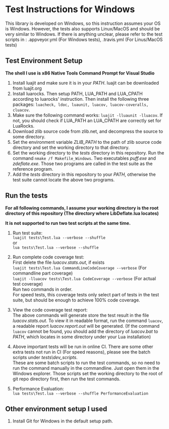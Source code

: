 # Test Instructions for Windows

This library is developed on Windows, so this instruction assumes your OS is
Windows. However, the tests also supports Linux/MacOS and should be very similar
to Windows. If there is anything unclear, please refer to the test scripts
in : .appveyor.yml (For Windows tests), .travis.yml (For Linus/MacOS tests)

## Test Environment Setup

**The shell I use is x86 Native Tools Command Prompt for Visual  Studio**

1. Install luajit and make sure it is in your *PATH*. luajit can be downloaded from luajit.org
2. Install luarocks. Then setup PATH, LUA_PATH and LUA_CPATH according to luarocks' instruction. Then install the following three packages:
`luacheck, ldoc, luaunit, luacov, luacov-coveralls, cluacov`.
3. Make sure the following command works: `luajit -lluaunit -lluacov`. If not,
you should check if LUA_PATH an LUA_CPATH are correctly set for LuaRocks.
4. Download zlib source code from zlib.net, and decompress the source to some directory.
5. Set the environment variable *ZLIB_PATH* to the path of zlib source code directory and set the working directory to that directory.
6. Set the working directory to the *tests* directory in this repository. Run the command `nmake /f Makefile_Windows`. Two executables *puff.exe* and *zdeflate.exe*. Those two programs are called in the test suite as the reference program.
7. Add the *tests* directory in this repository to your *PATH*, otherwise the test suite cannot locate the above two programs.

## Run the tests

**For all following commands, I assume your working directory is the root directory of this repository (The directory where LibDeflate.lua locates)**

**It is not supported to run two test scripts at the same time.**

1. Run test suite:  
`luajit tests\Test.lua --verbose --shuffle`  
or  
`lua tests\Test.lua --verbose --shuffle`  

2. Run complete code coverage test:  
First delete the file *luacov.stats.out*, if exists  
`luajit tests\Test.lua CommandLineCodeCoverage --verbose` (For commandline part coverage)  
`luajit -lluacov tests\Test.lua CodeCoverage --verbose` (For actual test coverage)  
Run two commands in order.  
For speed tests, this coverage tests only select part of tests in the test suite, but should be enough to achieve 100% code coverage.


3. View the code coverage test report:  
The above commands will generate store the test result in the file *luacov.stats.out*. To view it in readable format, run the command `luacov`,
a readable report *luacov.report.out* will be generated. (If the command `luacov` cannot be found, you should add the directory of *luacov.bat* to *PATH*, which locates in some directory under your Lua installation)

4. Above important tests will be run in online CI. There are some other extra tests not run in CI (For speed reasons), please see the batch scripts under *tests\dev_scripts*.  
These are some batch scripts to run the test commands, so no need to
run the command manually in the commandline. Just open them in the Windows
explorer. Those scripts set the working directory to the root of git repo
directory first, then run the test commands.

5. Performance Evaluation:  
`lua tests\Test.lua --verbose --shuffle PerformanceEvaluation`  

## Other environment setup I used

1. Install Git for Windows in the default setup path.




